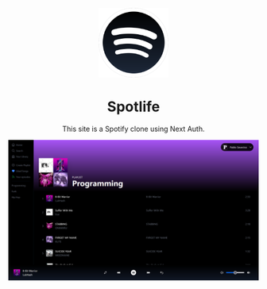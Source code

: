 <p align="center">
  <img src="./public/208x208.svg" width="140px" />
</p>

<h1 align="center">Spotlife</h1>
<p align="center">This site is a Spotify clone using Next Auth.</p>

<p align="center">
  <img src="./public/preview.png" />
</p>